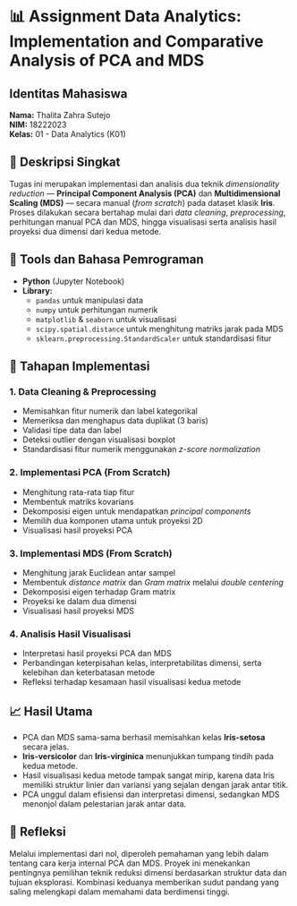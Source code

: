 # 📊 Assignment Data Analytics: Implementation and Comparative Analysis of PCA and MDS

## Identitas Mahasiswa  
**Nama:** Thalita Zahra Sutejo  
**NIM:** 18222023  
**Kelas:** 01 - Data Analytics (K01)

## 📌 Deskripsi Singkat  
Tugas ini merupakan implementasi dan analisis dua teknik *dimensionality reduction* — **Principal Component Analysis (PCA)** dan **Multidimensional Scaling (MDS)** — secara manual (*from scratch*) pada dataset klasik **Iris**. Proses dilakukan secara bertahap mulai dari *data cleaning*, *preprocessing*, perhitungan manual PCA dan MDS, hingga visualisasi serta analisis hasil proyeksi dua dimensi dari kedua metode.


## 🧰 Tools dan Bahasa Pemrograman  
- **Python** (Jupyter Notebook)  
- **Library:**  
  - `pandas` untuk manipulasi data  
  - `numpy` untuk perhitungan numerik  
  - `matplotlib` & `seaborn` untuk visualisasi  
  - `scipy.spatial.distance` untuk menghitung matriks jarak pada MDS  
  - `sklearn.preprocessing.StandardScaler` untuk standardisasi fitur  

## 🔎 Tahapan Implementasi

### 1. Data Cleaning & Preprocessing
- Memisahkan fitur numerik dan label kategorikal
- Memeriksa dan menghapus data duplikat (3 baris)
- Validasi tipe data dan label
- Deteksi outlier dengan visualisasi boxplot
- Standardisasi fitur numerik menggunakan *z-score normalization*

### 2. Implementasi PCA (From Scratch)
- Menghitung rata-rata tiap fitur
- Membentuk matriks kovarians
- Dekomposisi eigen untuk mendapatkan *principal components*
- Memilih dua komponen utama untuk proyeksi 2D
- Visualisasi hasil proyeksi PCA

### 3. Implementasi MDS (From Scratch)
- Menghitung jarak Euclidean antar sampel
- Membentuk *distance matrix* dan *Gram matrix* melalui *double centering*
- Dekomposisi eigen terhadap Gram matrix
- Proyeksi ke dalam dua dimensi
- Visualisasi hasil proyeksi MDS

### 4. Analisis Hasil Visualisasi
- Interpretasi hasil proyeksi PCA dan MDS
- Perbandingan keterpisahan kelas, interpretabilitas dimensi, serta kelebihan dan keterbatasan metode
- Refleksi terhadap kesamaan hasil visualisasi kedua metode


## 📈 Hasil Utama
- PCA dan MDS sama-sama berhasil memisahkan kelas **Iris-setosa** secara jelas.
- **Iris-versicolor** dan **Iris-virginica** menunjukkan tumpang tindih pada kedua metode.
- Hasil visualisasi kedua metode tampak sangat mirip, karena data Iris memiliki struktur linier dan variansi yang sejalan dengan jarak antar titik.
- PCA unggul dalam efisiensi dan interpretasi dimensi, sedangkan MDS menonjol dalam pelestarian jarak antar data.


## 🧠 Refleksi  
Melalui implementasi dari nol, diperoleh pemahaman yang lebih dalam tentang cara kerja internal PCA dan MDS. Proyek ini menekankan pentingnya pemilihan teknik reduksi dimensi berdasarkan struktur data dan tujuan eksplorasi. Kombinasi keduanya memberikan sudut pandang yang saling melengkapi dalam memahami data berdimensi tinggi.
